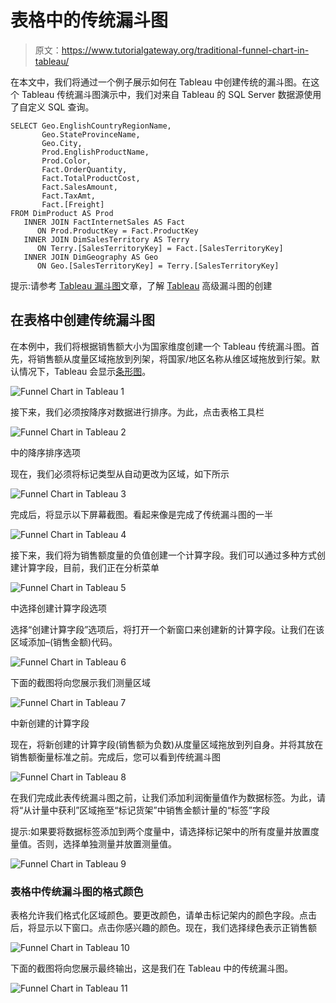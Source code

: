 # 表格中的传统漏斗图

> 原文：<https://www.tutorialgateway.org/traditional-funnel-chart-in-tableau/>

在本文中，我们将通过一个例子展示如何在 Tableau 中创建传统的漏斗图。在这个 Tableau 传统漏斗图演示中，我们对来自 Tableau 的 SQL Server 数据源使用了自定义 SQL 查询。

```
SELECT Geo.EnglishCountryRegionName, 
       Geo.StateProvinceName, 
       Geo.City, 
       Prod.EnglishProductName, 
       Prod.Color, 
       Fact.OrderQuantity, 
       Fact.TotalProductCost, 
       Fact.SalesAmount, 
       Fact.TaxAmt, 
       Fact.[Freight]
FROM DimProduct AS Prod 
   INNER JOIN FactInternetSales AS Fact 
      ON Prod.ProductKey = Fact.ProductKey 
   INNER JOIN DimSalesTerritory AS Terry 
      ON Terry.[SalesTerritoryKey] = Fact.[SalesTerritoryKey] 
   INNER JOIN DimGeography AS Geo 
      ON Geo.[SalesTerritoryKey] = Terry.[SalesTerritoryKey]
```

提示:请参考 [Tableau 漏斗图](https://www.tutorialgateway.org/tableau-funnel-chart/)文章，了解 [Tableau](https://www.tutorialgateway.org/tableau/) 高级漏斗图的创建

## 在表格中创建传统漏斗图

在本例中，我们将根据销售额大小为国家维度创建一个 Tableau 传统漏斗图。首先，将销售额从度量区域拖放到列架，将国家/地区名称从维区域拖放到行架。默认情况下，Tableau 会显示[条形图](https://www.tutorialgateway.org/bar-chart-in-tableau/)。

![Funnel Chart in Tableau 1](img/d09a65a43542814d9d89eae63cc00e9b.png)

接下来，我们必须按降序对数据进行排序。为此，点击表格工具栏

![Funnel Chart in Tableau 2](img/f6de9d73a64d2ae340f32994e7a662c1.png)

中的降序排序选项

现在，我们必须将标记类型从自动更改为区域，如下所示

![Funnel Chart in Tableau 3](img/5ad4f0a5bd637d7ce763d893885bb1c6.png)

完成后，将显示以下屏幕截图。看起来像是完成了传统漏斗图的一半

![Funnel Chart in Tableau 4](img/92a32a65297bce2f666799128283ad36.png)

接下来，我们将为销售额度量的负值创建一个计算字段。我们可以通过多种方式创建计算字段，目前，我们正在分析菜单

![Funnel Chart in Tableau 5](img/49e45ec70ef9c4030a90b7ccf15348e3.png)

中选择创建计算字段选项

选择“创建计算字段”选项后，将打开一个新窗口来创建新的计算字段。让我们在该区域添加–(销售金额)代码。

![Funnel Chart in Tableau 6](img/52547cc6053b4964d3c3e4662d6f665d.png)

下面的截图将向您展示我们测量区域

![Funnel Chart in Tableau 7](img/587c91745ee4431fd28babdd226a0190.png)

中新创建的计算字段

现在，将新创建的计算字段(销售额为负数)从度量区域拖放到列自身。并将其放在销售额衡量标准之前。完成后，您可以看到传统漏斗图

![Funnel Chart in Tableau 8](img/b736304f320d429f27f98a855a5aa8d6.png)

在我们完成此表传统漏斗图之前，让我们添加利润衡量值作为数据标签。为此，请将“从计量中获利”区域拖至“标记货架”中销售金额计量的“标签”字段

提示:如果要将数据标签添加到两个度量中，请选择标记架中的所有度量并放置度量值。否则，选择单独测量并放置测量值。

![Funnel Chart in Tableau 9](img/9d9d91725f83fa5f6076d5c762620b33.png)

### 表格中传统漏斗图的格式颜色

表格允许我们格式化区域颜色。要更改颜色，请单击标记架内的颜色字段。点击后，将显示以下窗口。点击你感兴趣的颜色。现在，我们选择绿色表示正销售额

![Funnel Chart in Tableau 10](img/dd980d8eb946502f3783f203133bc085.png)

下面的截图将向您展示最终输出，这是我们在 Tableau 中的传统漏斗图。

![Funnel Chart in Tableau 11](img/f8af7cc9b8dfebbc8a10b61fa902d0d3.png)